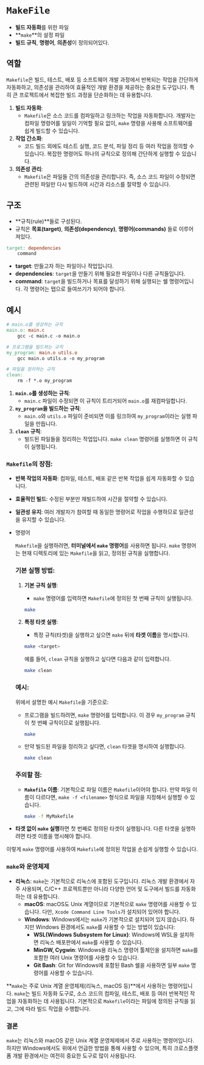 # `MakeFile`

- **빌드 자동화**를 위한 파일
- **`make`**의 설정 파일
- **빌드 규칙**, **명령어**, **의존성**이 정의되어있다.

## 역할

`Makefile`은 빌드, 테스트, 배포 등 소프트웨어 개발 과정에서 반복되는 작업을 간단하게 자동화하고, 의존성을 관리하여 효율적인 개발 환경을 제공하는 중요한 도구입니다. 특히 큰 프로젝트에서 복잡한 빌드 과정을 단순화하는 데 유용합니다.

1. **빌드 자동화**:
    - `Makefile`은 소스 코드를 컴파일하고 링크하는 작업을 자동화합니다. 개발자는 컴파일 명령어를 일일이 기억할 필요 없이, `make` 명령을 사용해 소프트웨어를 쉽게 빌드할 수 있습니다.
2. **작업 간소화**:
    - 코드 빌드 외에도 테스트 실행, 코드 분석, 파일 정리 등 여러 작업을 정의할 수 있습니다. 복잡한 명령어도 하나의 규칙으로 정의해 간단하게 실행할 수 있습니다.
3. **의존성 관리**:
    - `Makefile`은 파일들 간의 의존성을 관리합니다. 즉, 소스 코드 파일이 수정되면 관련된 파일만 다시 빌드하여 시간과 리소스를 절약할 수 있습니다.

## 구조

- **규칙(rule)**들로 구성된다.
- 규칙은 **목표(target)**, **의존성(dependency)**, **명령어(commands)** 들로 이루어져있다.

```makefile
target: dependencies
    command
```

- **target**: 만들고자 하는 파일이나 작업입니다.
- **dependencies**: `target`을 만들기 위해 필요한 파일이나 다른 규칙들입니다.
- **command**: `target`을 빌드하거나 목표를 달성하기 위해 실행되는 쉘 명령어입니다. 각 명령어는 탭으로 들여쓰기가 되어야 합니다.

## 예시

```makefile
# main.o를 생성하는 규칙
main.o: main.c
    gcc -c main.c -o main.o

# 프로그램을 빌드하는 규칙
my_program: main.o utils.o
    gcc main.o utils.o -o my_program

# 파일을 정리하는 규칙
clean:
    rm -f *.o my_program

```

1. **`main.o`를 생성하는 규칙**:
    - `main.c` 파일이 수정되면 이 규칙이 트리거되어 `main.o`를 재컴파일합니다.
2. **`my_program`을 빌드하는 규칙**:
    - `main.o`와 `utils.o` 파일이 준비되면 이를 링크하여 `my_program`이라는 실행 파일을 만듭니다.
3. **`clean` 규칙**:
    - 빌드된 파일들을 정리하는 작업입니다. `make clean` 명령어를 실행하면 이 규칙이 실행됩니다.

### `Makefile`의 장점:

- **반복 작업의 자동화**: 컴파일, 테스트, 배포 같은 반복 작업을 쉽게 자동화할 수 있습니다.
- **효율적인 빌드**: 수정된 부분만 재빌드하여 시간을 절약할 수 있습니다.
- **일관성 유지**: 여러 개발자가 참여할 때 동일한 명령어로 작업을 수행하므로 일관성을 유지할 수 있습니다.

- 명령어
    
    `Makefile`을 실행하려면, **터미널에서 `make` 명령어**를 사용하면 됩니다. `make` 명령어는 현재 디렉토리에 있는 `Makefile`을 읽고, 정의된 규칙을 실행합니다.
    
    ### 기본 실행 방법:
    
    1. **기본 규칙 실행**:
        - `make` 명령어를 입력하면 `Makefile`에 정의된 첫 번째 규칙이 실행됩니다.
        
        ```bash
        make
        
        ```
        
    2. **특정 타겟 실행**:
        - 특정 규칙(타겟)을 실행하고 싶으면 `make` 뒤에 **타겟 이름**을 명시합니다.
        
        ```bash
        make <target>
        
        ```
        
        예를 들어, `clean` 규칙을 실행하고 싶다면 다음과 같이 입력합니다.
        
        ```bash
        make clean
        
        ```
        
    
    ### 예시:
    
    위에서 설명한 예시 `Makefile`을 기준으로:
    
    - 프로그램을 빌드하려면, `make` 명령어를 입력합니다. 이 경우 `my_program` 규칙이 첫 번째 규칙이므로 실행됩니다.
        
        ```bash
        make
        
        ```
        
    - 만약 빌드된 파일을 정리하고 싶다면, `clean` 타겟을 명시하여 실행합니다.
        
        ```bash
        make clean
        
        ```
        
    
    ### 주의할 점:
    
    - **`Makefile` 이름**: 기본적으로 파일 이름은 `Makefile`이어야 합니다. 만약 파일 이름이 다르다면, `make -f <filename>` 형식으로 파일을 지정해서 실행할 수 있습니다.
        
        ```bash
        make -f MyMakefile
        
        ```
- **타겟 없이 `make` 실행**하면 첫 번째로 정의된 타겟이 실행됩니다. 다른 타겟을 실행하려면 타겟 이름을 명시해야 합니다.

이렇게 `make` 명령어를 사용하여 `Makefile`에 정의된 작업을 손쉽게 실행할 수 있습니다.


### `make`와 운영체제

- **리눅스**: `make`는 기본적으로 리눅스에 포함된 도구입니다. 리눅스 개발 환경에서 자주 사용되며, C/C++ 프로젝트뿐만 아니라 다양한 언어 및 도구에서 빌드를 자동화하는 데 유용합니다.
    - **macOS**: macOS도 Unix 계열이므로 기본적으로 `make` 명령어를 사용할 수 있습니다. 다만, `Xcode Command Line Tools`가 설치되어 있어야 합니다.
    - **Windows**: Windows에서는 `make`가 기본적으로 설치되어 있지 않습니다. 하지만 Windows 환경에서도 `make`를 사용할 수 있는 방법이 있습니다:
        - **WSL(Windows Subsystem for Linux)**: Windows에 WSL을 설치하면 리눅스 배포판에서 `make`를 사용할 수 있습니다.
        - **MinGW, Cygwin**: Windows용 리눅스 명령어 툴체인을 설치하면 `make`를 포함한 여러 Unix 명령어를 사용할 수 있습니다.
        - **Git Bash**: Git for Windows에 포함된 Bash 쉘을 사용하면 일부 `make` 명령어를 사용할 수 있습니다.

**`make`는 주로 Unix 계열 운영체제(리눅스, macOS 등)**에서 사용하는 명령어입니다. `make`는 빌드 자동화 도구로, 소스 코드의 컴파일, 테스트, 배포 등 여러 반복적인 작업을 자동화하는 데 사용됩니다. 기본적으로 `Makefile`이라는 파일에 정의된 규칙을 읽고, 그에 따라 빌드 작업을 수행합니다.

### 결론

`make`는 리눅스와 macOS 같은 Unix 계열 운영체제에서 주로 사용하는 명령어입니다. 하지만 Windows에서도 위에서 언급한 방법을 통해 사용할 수 있으며, 특히 크로스플랫폼 개발 환경에서는 여전히 중요한 도구로 많이 사용됩니다.
